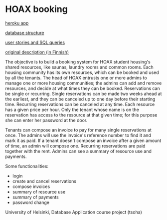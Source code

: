 # HOAX booking

[heroku app](https://hoax-booking.herokuapp.com/)

[database structure](https://github.com/nigoshh/hoax/blob/master/documentation/db_structure.md)

[user stories and SQL queries](https://github.com/nigoshh/hoax/blob/master/documentation/user_stories.md)

[original description (in Finnish)](https://advancedkittenry.github.io/suunnittelu_ja_tyoymparisto/aiheet/Taloyhtion_palvelut.html)

The objective is to build a booking system for HOAX student housing's shared resources, like saunas, laundry rooms and common rooms. Each housing community has its own resources, which can be booked and used by all the tenants. The head of HOAX entrusts one or more admins to manage one or more housing communities; the admins can add and remove resources, and decide at what times they can be booked. Reservations can be single or recurring. Single reservations can be made two weeks ahead at the earliest, and they can be canceled up to one day before their starting time. Recurring reservations can be canceled at any time. Each resource has a given price per hour. Only the tenant whose name is on the reservation has access to the resource at that given time; for this purpose she can enter her password at the door.

Tenants can compose an invoice to pay for many single reservations at once. The admins will use the invoice's reference number to find it and mark it as paid. If a tenant doesn't compose an invoice after a given amount of time, an admin will compose one. Recurring reservations are paid together with the rent. Admins can see a summary of resource use and payments.

Some functionalities:
- login
- create and cancel reservations
- compose invoices
- summary of resource use
- summary of payments
- password change

University of Helsinki, Database Application course project (tsoha)
